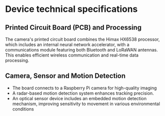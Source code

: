 # Device technical specifications

## Printed Circuit Board (PCB) and Processing

The camera's printed circuit board combines the Himax HX6538 processor, which includes an internal neural network accelerator, with a communications module featuring both Bluetooth and LoRaWAN antennas. This enables efficient wireless communication and real-time data processing.

## Camera, Sensor and Motion Detection

- The board connects to a Raspberry Pi camera for high-quality imaging
- A radar-based motion detection system enhances tracking precision.
- An optical sensor device includes an embedded motion detection mechanism, improving sensitivity to movement in various environmental conditions